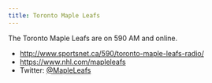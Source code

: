 ```yaml
---
title: Toronto Maple Leafs
---
```

The Toronto Maple Leafs are on 590 AM and online.

* http://www.sportsnet.ca/590/toronto-maple-leafs-radio/
* https://www.nhl.com/mapleleafs
* Twitter: [@MapleLeafs](https://twitter.com/MapleLeafs)
